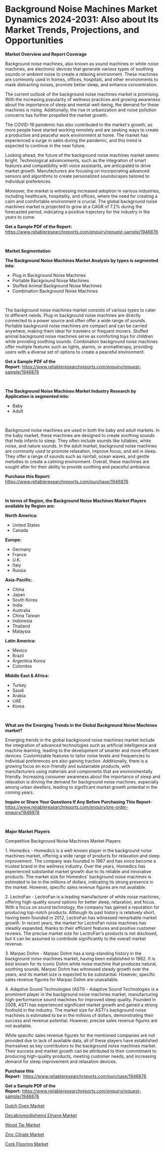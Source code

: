 <p><h1>Background Noise Machines Market Dynamics 2024-2031: Also about Its Market Trends, Projections, and Opportunities</h1></p><p><strong>Market Overview and Report Coverage</strong></p>
<p><p>Background noise machines, also known as sound machines or white noise machines, are electronic devices that generate various types of soothing sounds or ambient noise to create a relaxing environment. These machines are commonly used in homes, offices, hospitals, and other environments to mask distracting noises, promote better sleep, and enhance concentration.</p><p>The current outlook of the background noise machines market is promising. With the increasing popularity of wellness practices and growing awareness about the importance of sleep and mental well-being, the demand for these machines is rising. Additionally, the rise in urbanization and noise pollution concerns has further propelled the market growth.</p><p>The COVID-19 pandemic has also contributed to the market's growth, as more people have started working remotely and are seeking ways to create a productive and peaceful work environment at home. The market has experienced a surge in sales during the pandemic, and this trend is expected to continue in the near future.</p><p>Looking ahead, the future of the background noise machines market seems bright. Technological advancements, such as the integration of smart features and compatibility with voice assistants, are anticipated to drive market growth. Manufacturers are focusing on incorporating advanced sensors and algorithms to create personalized soundscapes tailored to individual preferences.</p><p>Moreover, the market is witnessing increased adoption in various industries, including healthcare, hospitality, and offices, where the need for creating a calm and comfortable environment is crucial. The global background noise machines market is projected to grow at a CAGR of 7.2% during the forecasted period, indicating a positive trajectory for the industry in the years to come.</p></p>
<p><strong>Get a Sample PDF of the Report:</strong> <a href="https://www.reliableresearchreports.com/enquiry/request-sample/1946876">https://www.reliableresearchreports.com/enquiry/request-sample/1946876</a></p>
<p>&nbsp;</p>
<p><strong>Market Segmentation</strong></p>
<p><strong>The Background Noise Machines Market Analysis by types is segmented into:</strong></p>
<p><ul><li>Plug in Background Noise Machines</li><li>Portable Background Noise Machines</li><li>Stuffed Animal Background Noise Machines</li><li>Combination Background Noise Machines</li></ul></p>
<p>&nbsp;</p>
<p><p>The background noise machines market consists of various types to cater to different needs. Plug-in background noise machines are directly connected to a power source and often offer a wide range of sounds. Portable background noise machines are compact and can be carried anywhere, making them ideal for travelers or frequent movers. Stuffed animal background noise machines serve as comforting toys for children while providing soothing sounds. Combination background noise machines offer multiple features such as lights, alarms, or aromatherapy, providing users with a diverse set of options to create a peaceful environment.</p></p>
<p><strong>Get a Sample PDF of the Report:</strong>&nbsp;<a href="https://www.reliableresearchreports.com/enquiry/request-sample/1946876">https://www.reliableresearchreports.com/enquiry/request-sample/1946876</a></p>
<p>&nbsp;</p>
<p><strong>The Background Noise Machines Market Industry Research by Application is segmented into:</strong></p>
<p><ul><li>Baby</li><li>Adult</li></ul></p>
<p>&nbsp;</p>
<p><p>Background noise machines are used in both the baby and adult markets. In the baby market, these machines are designed to create soothing sounds that help infants to sleep. They often include sounds like lullabies, white noise, and nature sounds. In the adult market, background noise machines are commonly used to promote relaxation, improve focus, and aid in sleep. They offer a range of sounds such as rainfall, ocean waves, and gentle melodies to create a calming environment. Overall, these machines are sought after for their ability to provide soothing and peaceful ambiance.</p></p>
<p><strong>Purchase this Report:</strong>&nbsp; <a href="https://www.reliableresearchreports.com/purchase/1946876">https://www.reliableresearchreports.com/purchase/1946876</a></p>
<p>&nbsp;</p>
<p><strong>In terms of Region, the Background Noise Machines Market Players available by Region are:</strong></p>
<p>
    <p> <strong> North America: </strong>
        <ul>
            <li>United States</li>
            <li>Canada</li>
        </ul>
        </p> 
    <p> <strong> Europe: </strong>
        <ul>
            <li>Germany</li>
            <li>France</li>
            <li>U.K.</li>
            <li>Italy</li>
            <li>Russia</li>
        </ul>
        </p> 
    <p> <strong> Asia-Pacific: </strong>
        <ul>
            <li>China</li>
            <li>Japan</li>
            <li>South Korea</li>
            <li>India</li>
            <li>Australia</li>
            <li>China Taiwan</li>
            <li>Indonesia</li>
            <li>Thailand</li>
            <li>Malaysia</li>
        </ul>
        </p> 
    <p> <strong> Latin America: </strong>
        <ul>
            <li>Mexico</li>
            <li>Brazil</li>
            <li>Argentina Korea</li>
            <li>Colombia</li>
        </ul>
        </p> 
    <p> <strong> Middle East & Africa: </strong>
        <ul>
            <li>Turkey</li>
            <li>Saudi</li>
            <li>Arabia</li>
            <li>UAE</li>
            <li>Korea</li>
        </ul>
    </p>
    </p>
<p>&nbsp;</p>
<p><strong>What are the Emerging Trends in the Global Background Noise Machines market?</strong></p>
<p><p>Emerging trends in the global background noise machines market include the integration of advanced technologies such as artificial intelligence and machine learning, leading to the development of smarter and more efficient devices. Customizable features to tailor noise levels and frequencies to individual preferences are also gaining traction. Additionally, there is a growing focus on eco-friendly and sustainable products, with manufacturers using materials and components that are environmentally friendly. Increasing consumer awareness about the importance of sleep and relaxation is driving the demand for background noise machines, especially among urban dwellers, leading to significant market growth potential in the coming years.</p></p>
<p><strong>Inquire or Share Your Questions If Any Before Purchasing This Report</strong>- <a href="https://www.reliableresearchreports.com/enquiry/pre-order-enquiry/1946876">https://www.reliableresearchreports.com/enquiry/pre-order-enquiry/1946876</a></p>
<p>&nbsp;</p>
<p><strong>Major Market Players</strong></p>
<p><p>Competitive Background Noise Machines Market Players</p><p>1. Homedics - Homedics is a well-known player in the background noise machines market, offering a wide range of products for relaxation and sleep improvement. The company was founded in 1987 and has since become a trusted brand in the wellness industry. Over the years, Homedics has experienced substantial market growth due to its reliable and innovative products. The market size for Homedics' background noise machines is estimated to be in the millions of dollars, indicating its strong presence in the market. However, specific sales revenue figures are not available.</p><p>2. LectroFan - LectroFan is a leading manufacturer of white noise machines, offering high-quality sound options for better sleep, relaxation, and focus. With a focus on sound technology, the company has gained a reputation for producing top-notch products. Although its past history is relatively short, having been founded in 2012, LectroFan has witnessed remarkable market growth. In recent years, the market for LectroFan noise machines has steadily expanded, thanks to their efficient features and positive customer reviews. The precise market size for LectroFan's products is not disclosed, but it can be assumed to contribute significantly to the overall market revenue.</p><p>3. Marpac Dohm - Marpac Dohm has a long-standing history in the background noise machines market, having been established in 1962. It is best known for its iconic Dohm white noise machine that produces natural, soothing sounds. Marpac Dohm has witnessed steady growth over the years, and its market size is expected to be substantial. However, specific sales revenue figures for Marpac Dohm are unavailable.</p><p>4. Adaptive Sound Technologies (ASTI) - Adaptive Sound Technologies is a prominent player in the background noise machines market, manufacturing high-performance sound machines for improved sleep quality. Founded in 2008, ASTI has experienced significant market growth and gained a strong foothold in the industry. The market size for ASTI's background noise machines is estimated to be in the millions of dollars, demonstrating their success and revenue potential. However, precise sales revenue figures are not available.</p><p>While specific sales revenue figures for the mentioned companies are not provided due to lack of available data, all of these players have established themselves as key contributors to the background noise machines market. Their success and market growth can be attributed to their commitment to producing high-quality products, meeting customer needs, and increasing demand for sleep improvement and relaxation devices.</p></p>
<p><strong>Purchase this Report:</strong>&nbsp;&nbsp;<a href="https://www.reliableresearchreports.com/purchase/1946876">https://www.reliableresearchreports.com/purchase/1946876</a></p>
<p></p>
<p><strong>Get a Sample PDF of the Report:</strong>&nbsp;<a href="https://www.reliableresearchreports.com/enquiry/request-sample/1946876">https://www.reliableresearchreports.com/enquiry/request-sample/1946876</a></p>
<p><p><a href="https://github.com/NorbertYates/Market-Research-Report-List-3/blob/main/dutch-oven-market.md">Dutch Oven Market</a></p><p><a href="https://www.linkedin.com/pulse/decoding-decabromodiphenyl-ethane-market-deep-dive-latest-99ote/">Decabromodiphenyl Ethane Market</a></p><p><a href="https://www.linkedin.com/pulse/wood-tar-market-challenges-opportunities-growth-drivers-hnoue/">Wood Tar Market</a></p><p><a href="https://www.linkedin.com/pulse/zinc-citrate-market-size-2023-2030-global-industrial-analysis-yhjje/">Zinc Citrate Market</a></p><p><a href="https://github.com/GroverBarry/Market-Research-Report-List-3/blob/main/cork-flooring-market.md">Cork Flooring Market</a></p></p>